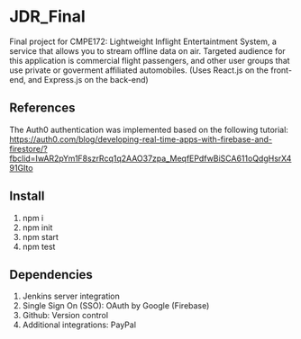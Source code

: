# JDR_Final

Final project for CMPE172: Lightweight Inflight Entertaintment System, a service that allows you to stream offline data on air. Targeted audience for this application is commercial flight passengers, and other user groups that use private or goverment affiliated automobiles. (Uses React.js on the front-end, and Express.js on the back-end)

## References

The Auth0 authentication was implemented based on the following tutorial: https://auth0.com/blog/developing-real-time-apps-with-firebase-and-firestore/?fbclid=IwAR2pYm1F8szrRcq1q2AAO37zpa_MeqfEPdfwBiSCA611oQdgHsrX491GIto

## Install

1. npm i
2. npm init
3. npm start
4. npm test

## Dependencies

1. Jenkins server integration
2. Single Sign On (SSO): OAuth by Google (Firebase)
3. Github: Version control
4. Additional integrations: PayPal
